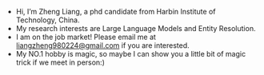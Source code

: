 - Hi, I’m Zheng Liang, a phd candidate from Harbin Institute of Technology, China.
- My research interests are Large Language Models and Entity Resolution.
- I am on the job market! Please email me at liangzheng980224@gmail.com if you are interested.
- My NO.1 hobby is magic, so maybe I can show you a little bit of magic trick if we meet in person:)
